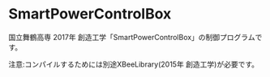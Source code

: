# SmartPowerControlBox

国立舞鶴高専 2017年 創造工学「SmartPowerControlBox」の制御プログラムです。

注意:コンパイルするためには別途XBeeLibrary(2015年 創造工学)が必要です。
